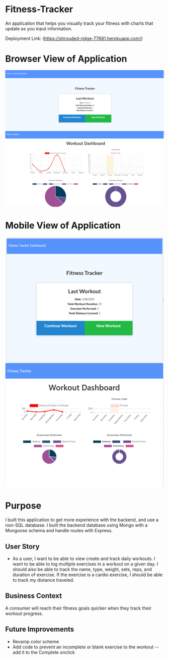 # Fitness-Tracker
An application that helps you visually track your fitness with charts that update as you input information.

Deployment Link: (https://shrouded-ridge-77681.herokuapp.com/)

# Browser View of Application

![Landing Page](assets/workout.png)
![Dash Board](assets/dashboard.png)

# Mobile View of Application

![Landing Page](assets/workout-mobile.png)
![Dash Board](assets/dashboard-mobile.png)



# Purpose
I built this application to get more experience with the backend, and use a non-SQL database.
I built the backend database using Mongo with a Mongoose schema and handle routes with Express.

## User Story

* As a user, I want to be able to view create and track daily workouts. I want to be able to log multiple exercises in a workout on a given day. I should also be able to track the name, type, weight, sets, reps, and duration of exercise. If the exercise is a cardio exercise, I should be able to track my distance traveled.

## Business Context

A consumer will reach their fitness goals quicker when they track their workout progress.

## Future Improvements 

- Revamp color scheme
- Add code to prevent an incomplete or blank exercise to the workout -- add it to the Complete onclick